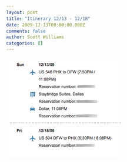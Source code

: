 ```yaml
---
layout: post
title: "Itinerary 12/13 - 12/18"
date: 2009-12-13T00:00:00.000Z
comments: false
author: Scott Williams
categories: []
---
```

<img src="./1260739356000.jpg">